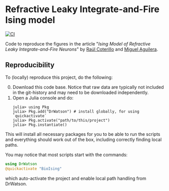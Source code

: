 # Refractive Leaky Integrate-and-Fire Ising model
[![CI](https://github.com/rcoteru/rlif-ising/actions/workflows/CI.yml/badge.svg)](https://github.com/rcoteru/rlif-ising/actions/workflows/CI.yml)


Code to reproduce the figures in the article "_Ising Model of Refractive Leaky Integrate-and-Fire Neurons_" by [Raúl Coterillo](https://orcid.org/0000-0001-7567-3646) and [Miguel Aguilera](https://orcid.org/0000-0002-3366-4706).


## Reproducibility

To (locally) reproduce this project, do the following:

0. Download this code base. Notice that raw data are typically not included in the
   git-history and may need to be downloaded independently.
1. Open a Julia console and do:
   ```
   julia> using Pkg
   julia> Pkg.add("DrWatson") # install globally, for using `quickactivate`
   julia> Pkg.activate("path/to/this/project")
   julia> Pkg.instantiate()
   ```

This will install all necessary packages for you to be able to run the scripts and
everything should work out of the box, including correctly finding local paths.

You may notice that most scripts start with the commands:
```julia
using DrWatson
@quickactivate "BioIsing"
```
which auto-activate the project and enable local path handling from DrWatson.